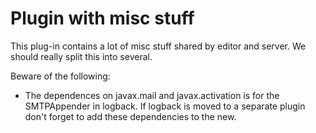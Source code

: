 Plugin with misc stuff
======================

This plug-in contains a lot of misc stuff shared by editor and server. We should really split this into several.

Beware of the following:

* The dependences on javax.mail and javax.activation is for the SMTPAppender in logback. If logback is moved to a separate plugin
  don't forget to add these dependencies to the new.
